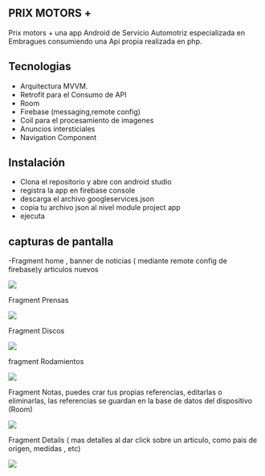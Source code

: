 ## PRIX MOTORS +
Prix ​​motors + una app Android de Servicio Automotriz especializada en Embragues consumiendo una Api propia realizada en php.

## Tecnologias 

- Arquitectura MVVM.
- Retrofit para el Consumo de API
- Room
- Firebase (messaging,remote config)
- Coil para el procesamiento de imagenes
- Anuncios intersticiales
- Navigation Component

## Instalación 
- Clona el repositorio y abre con android studio
- registra la app en firebase console
- descarga el archivo googleservices.json
- copia tu archivo json al nivel module project app
- ejecuta

## capturas de pantalla

-Fragment home , banner de noticias ( mediante remote config de firebase)y articulos nuevos 

![](https://www.androidavid.com/perfiles/prix_init.jpg)

Fragment Prensas

![](https://www.androidavid.com/perfiles/prix_prensas.jpg)

Fragment Discos

![](https://www.androidavid.com/perfiles/prix_discos.jpg)

fragment Rodamientos 

![](https://www.androidavid.com/perfiles/prix_balineras.jpg)

Fragment Notas, puedes crar tus propias referencias, editarlas o eliminarlas, las referencias se guardan en la base de datos del dispositivo (Room)

![](https://www.androidavid.com/perfiles/prix_notas.jpg)

Fragment Details ( mas detalles al dar click sobre un articulo, como pais de origen, medidas , etc)

![](https://www.androidavid.com/perfiles/prix_detalles.jpg)
